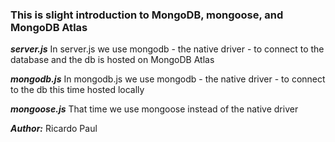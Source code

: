 ### This is slight introduction to MongoDB, mongoose, and MongoDB Atlas

***server.js*** In server.js we use mongodb - the native driver - to connect to the database
and the db is hosted on MongoDB Atlas

***mongodb.js*** In mongodb.js we use mongodb - the native driver - to connect to the db
this time hosted locally

***mongoose.js*** That time we use mongoose instead of the native driver

***Author:*** Ricardo Paul
